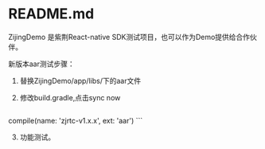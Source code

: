 # README.md

ZijingDemo 是紫荆React-native SDK测试项目，也可以作为Demo提供给合作伙伴。

新版本aar测试步骤：

1. 替换ZijingDemo/app/libs/下的aar文件

2. 修改build.gradle,点击sync now

    ```
compile(name: 'zjrtc-v1.x.x', ext: 'aar')
    ```
    
3. 功能测试。



